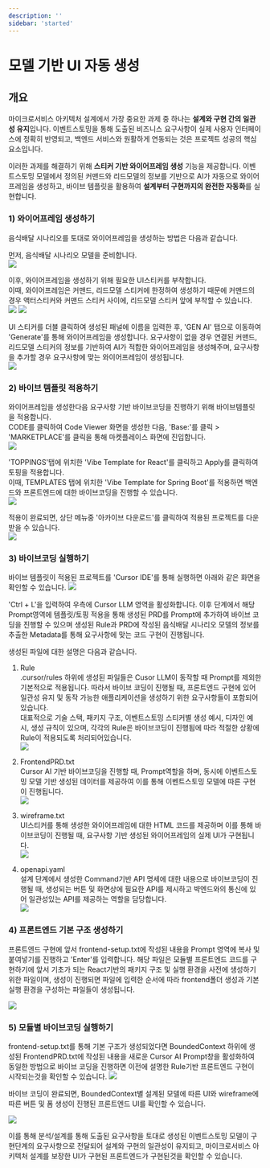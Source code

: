 ```yaml
---
description: ''
sidebar: 'started'
---
```

# 모델 기반 UI 자동 생성

## 개요

마이크로서비스 아키텍처 설계에서 가장 중요한 과제 중 하나는 **설계와 구현 간의 일관성 유지**입니다. 이벤트스토밍을 통해 도출된 비즈니스 요구사항이 실제 사용자 인터페이스에 정확히 반영되고, 백엔드 서비스와 원활하게 연동되는 것은 프로젝트 성공의 핵심 요소입니다.

이러한 과제를 해결하기 위해 **스티커 기반 와이어프레임 생성** 기능을 제공합니다. 이벤트스토밍 모델에서 정의된 커맨드와 리드모델의 정보를 기반으로 AI가 자동으로 와이어프레임을 생성하고, 바이브 템플릿을 활용하여 **설계부터 구현까지의 완전한 자동화**를 실현합니다.

### 1) 와이어프레임 생성하기
음식배달 시나리오를 토대로 와이어프레임을 생성하는 방법은 다음과 같습니다.

먼저, 음식배달 시나리오 모델을 준비합니다.<br>
![](../../src/img/ui-generate/ui-generate-1.png)

이후, 와이어프레임을 생성하기 위해 필요한 UI스티커를 부착합니다. <br>
이때, 와이어프레임은 커맨드, 리드모델 스티커에 한정하여 생성하기 때문에 커맨드의 경우 액터스티커와 커맨드 스티커 사이에, 리드모델 스티커 앞에 부착할 수 있습니다.<br>
![](../../src/img/ui-generate/ui-generate-2-1.png)
![](../../src/img/ui-generate/ui-generate-2-2.png)

UI 스티커를 더블 클릭하여 생성된 패널에 이름을 입력한 후, 'GEN AI' 탭으로 이동하여 'Generate'를 통해 와이어프레임을 생성합니다.
요구사항이 없을 경우 연결된 커맨드, 리드모델 스티커의 정보를 기반하여 AI가 적합한 와이어프레임을 생성해주며, 요구사항을 추가할 경우 요구사항에 맞는 와이어프레임이 생성됩니다.<br>
![](../../src/img/ui-generate/ui-generate-2-2.png)
<br>

### 2) 바이브 템플릿 적용하기
와이어프레임을 생성한다음 요구사항 기반 바이브코딩을 진행하기 위해 바이브템플릿을 적용합니다.<br>
CODE를 클릭하여 Code Viewer 화면을 생성한 다음, 'Base:'를 클릭 > 'MARKETPLACE'를 클릭을 통해 마켓플레이스 화면에 진입합니다.<br>
![](../../src/img/ui-generate/ui-generate-4.png)


'TOPPINGS'탭에 위치한 'Vibe Template for React'를 클릭하고 Apply를 클릭하여 토핑을 적용합니다.<br>
이때, TEMPLATES 탭에 위치한 'Vibe Template for Spring Boot'를 적용하면 백엔드와 프론트엔드에 대한 바이브코딩을 진행할 수 있습니다.<br>
![](../../src/img/ui-generate/ui-generate-5.png)

적용이 완료되면, 상단 메뉴중 '아카이브 다운로드'를 클릭하여 적용된 프로젝트를 다운 받을 수 있습니다.<br>
![](../../src/img/ui-generate/ui-generate-6.png)

### 3) 바이브코딩 실행하기
바이브 템플릿이 적용된 프로젝트를 'Cursor IDE'를 통해 실행하면 아래와 같은 화면을 확인할 수 있습니다.
![](../../src/img/ui-generate/ui-generate-7.png)

'Ctrl + L'을 입력하여 우측에 Cursor LLM 영역을 활성화합니다. 이후 단계에서 해당 Prompt영역에 템플릿/토핑 적용을 통해 생성된 PRD를 Prompt에 추가하여 바이브 코딩을 진행할 수 있으며 생성된 Rule과 PRD에 작성된 음식배달 시나리오 모델의 정보를 추출한 Metadata를 통해 요구사항에 맞는 코드 구현이 진행됩니다.

생성된 파일에 대한 설명은 다음과 같습니다.

1. Rule <br>
    .cursor/rules 하위에 생성된 파일들은 Cusor LLM이 동작할 때 Prompt를 제외한 기본적으로 적용됩니다. 따라서 바이브 코딩이 진행될 때, 프론트엔드 구현에 있어 일관성 유지 및 동작 가능한 애플리케이션을 생성하기 위한 요구사항들이 포함되어 있습니다. <br>
    대표적으로 기술 스택, 패키지 구조, 이벤트스토밍 스티커별 생성 예시, 디자인 예시, 생성 규칙이 있으며, 각각의 Rule은 바이브코딩이 진행됨에 따라 적절한 상황에 Rule이 적용되도록 처리되어있습니다.<br>
    ![](../../src/img/ui-generate/ui-generate-9.png)

2. FrontendPRD.txt <br>
    Cursor AI 기반 바이브코딩을 진행할 때, Prompt역할을 하며, 동시에 이벤트스토밍 모델 기반 생성된 데이터를 제공하여 이를 통해 이벤트스토밍 모델에 따른 구현이 진행됩니다.<br>
    ![](../../src/img/ui-generate/ui-generate-10.png)

3. wireframe.txt <br>
    UI스티커를 통해 생성한 와이어프레임에 대한 HTML 코드를 제공하며 이를 통해 바이브코딩이 진행될 때, 요구사항 기반 생성된 와이어프레임의 실제 UI가 구현됩니다.<br>
    ![](../../src/img/ui-generate/ui-generate-11.png)

4. openapi.yaml <br>
    설계 단계에서 생성한 Command기반 API 명세에 대한 내용으로 바이브코딩이 진행될 때, 생성되는 버튼 및 화면상에 필요한 API를 제시하고 뱍엔드와의 통신에 있어 일관성있는 API를 제공하는 역할을 담당합니다.<br>
    ![](../../src/img/ui-generate/ui-generate-12.png)

### 4) 프론트엔드 기본 구조 생성하기
프론트엔드 구현에 앞서 frontend-setup.txt에 작성된 내용을 Prompt 영역에 복사 및 붙여넣기를 진행하고 'Enter'를 입력합니다.
해당 파일은 모듈별 프론트엔드 코드를 구현하기에 앞서 기초가 되는 React기반의 패키지 구조 및 실행 환경을 사전에 생성하기 위한 파일이며, 생성이 진행되면 파일에 입력한 순서에 따라 frontend폴더 생성과 기본 실행 환경을 구성하는 파일들이 생성됩니다.

![](../../src/img/ui-generate/ui-generate-13.png)

### 5) 모듈별 바이브코딩 실행하기
frontend-setup.txt를 통해 기본 구조가 생성되었다면 BoundedContext 하위에 생성된 FrontendPRD.txt에 작성된 내용을 새로운 Cursor AI Prompt창을 활성화하여 동일한 방법으로 바이브 코딩을 진행하면 이전에 설명한 Rule기반 프론트엔드 구현이 시작되는것을 확인할 수 있습니다.
![](../../src/img/ui-generate/ui-generate-14.png)

바이브 코딩이 완료되면, BoundedContext별 설계된 모델에 따른 UI와 wireframe에 따른 버튼 및 폼 생성이 진행된 프론트엔드 UI를 확인할 수 있습니다.

![](../../src/img/ui-generate/ui-generate-15.png)


이를 통해 분석/설계를 통해 도출된 요구사항을 토대로 생성된 이벤트스토밍 모델이 구현단계의 요구사항으로 전달되어 설계와 구현의 일관성이 유지되고, 마이크로서비스 아키텍처 설계를 보장한 UI가 구현된 프론트엔드가 구현된것을 확인할 수 있습니다.